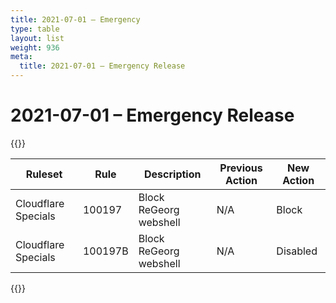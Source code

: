 ```yaml
---
title: 2021-07-01 – Emergency
type: table
layout: list
weight: 936
meta:
  title: 2021-07-01 – Emergency Release
---
```


# 2021-07-01 – Emergency Release

{{<table-wrap>}}<table style="width: 100%">

<thead>
  <tr>
    <th>Ruleset</th>
    <th>Rule</th>
    <th>Description</th>
    <th>Previous Action</th>
    <th>New Action</th>
  </tr>
</thead>
<tbody>
  <tr>
    <td>Cloudflare Specials</td>
    <td>100197</td>
    <td>Block ReGeorg webshell</td>
    <td>N/A</td>
    <td>Block</td>
  </tr>
  <tr>
    <td>Cloudflare Specials</td>
    <td>100197B</td>
    <td>Block ReGeorg webshell</td>
    <td>N/A</td>
    <td>Disabled</td>
  </tr>
</tbody>

</table>{{</table-wrap>}}
